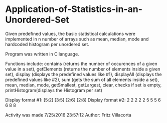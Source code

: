 # Application-of-Statistics-in-an-Unordered-Set

Given predefined values, the basic statistical calculations were
implemented in n number of arrays such as mean, median, mode and
hardcoded histogram per unordered set.

Program was written in C language.

Functions include:
  contains (returns the number of occurences of a given value in a set), 
  getElements (returns the number of elements inside a given set), 
  display (displays the predefined values like #1), 
  displayAll (displays the predefined values like #2), 
  sum (gets the sum of all elements inside a set), 
  mean, 
  median, 
  mode, 
  getSmallest, 
  getLargest, 
  clear, 
  checks if set is empty, 
  printHistogram(displays the Histogram per set)
  
  Display format #1: [5:2] [3:5] [2:6] [2:8]
  Display format #2: 2 2 2 2 2 5 5 5 6 6 8 8
  
  
Activity was made 7/25/2016 23:57:12
Author: Fritz Villacorta
